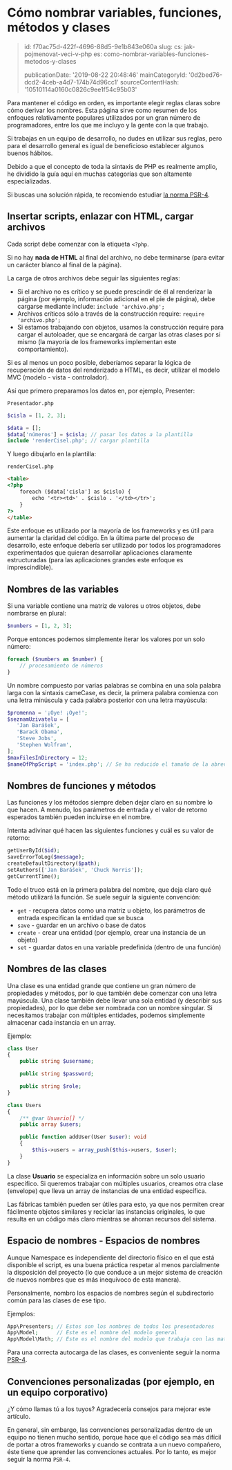 Cómo nombrar variables, funciones, métodos y clases
===================================================

> id: f70ac75d-422f-4696-88d5-9e1b843e060a
> slug:
> 	cs: jak-pojmenovat-veci-v-php
> 	es: como-nombrar-variables-funciones-metodos-y-clases
> 
> publicationDate: '2019-08-22 20:48:46'
> mainCategoryId: '0d2bed76-dcd2-4ceb-a4d7-174b74d96cc1'
> sourceContentHash: '10510114a0160c0826c9ee1f54c95b03'

Para mantener el código en orden, es importante elegir reglas claras sobre cómo derivar los nombres. Esta página sirve como resumen de los enfoques relativamente populares utilizados por un gran número de programadores, entre los que me incluyo y la gente con la que trabajo.

Si trabajas en un equipo de desarrollo, no dudes en utilizar sus reglas, pero para el desarrollo general es igual de beneficioso establecer algunos buenos hábitos.

Debido a que el concepto de toda la sintaxis de PHP es realmente amplio, he dividido la guía aquí en muchas categorías que son altamente especializadas.

Si buscas una solución rápida, te recomiendo estudiar <a href="https://www.php-fig.org/psr/psr-4/">la norma PSR-4</a>.

Insertar scripts, enlazar con HTML, cargar archivos
---------------------------------------------------

Cada script debe comenzar con la etiqueta `<?php`.

Si no hay **nada de HTML** al final del archivo, no debe terminarse (para evitar un carácter blanco al final de la página).

La carga de otros archivos debe seguir las siguientes reglas:

- Si el archivo no es crítico y se puede prescindir de él al renderizar la página (por ejemplo, información adicional en el pie de página), debe cargarse mediante include: `include 'archivo.php';`
- Archivos críticos sólo a través de la construcción require: `require 'archivo.php';`
- Si estamos trabajando con objetos, usamos la construcción require para cargar el autoloader, que se encargará de cargar las otras clases por sí mismo (la mayoría de los frameworks implementan este comportamiento).


Si es al menos un poco posible, deberíamos separar la lógica de recuperación de datos del renderizado a HTML, es decir, utilizar el modelo MVC (modelo - vista - controlador).

Así que primero preparamos los datos en, por ejemplo, Presenter:

`Presentador.php`

```php
$cisla = [1, 2, 3];

$data = [];
$data['números'] = $cisla; // pasar los datos a la plantilla
include 'renderCisel.php'; // cargar plantilla
```

Y luego dibujarlo en la plantilla:

`renderCisel.php`

```html
<table>
<?php
    foreach ($data['cisla'] as $cislo) {
        echo '<tr><td>' . $cislo . '</td></tr>';
    }
?>
</table>
```

Este enfoque es utilizado por la mayoría de los frameworks y es útil para aumentar la claridad del código. En la última parte del proceso de desarrollo, este enfoque debería ser utilizado por todos los programadores experimentados que quieran desarrollar aplicaciones claramente estructuradas (para las aplicaciones grandes este enfoque es imprescindible).

Nombres de las variables
----------------

Si una variable contiene una matriz de valores u otros objetos, debe nombrarse en plural:

```php
$numbers = [1, 2, 3];
```

Porque entonces podemos simplemente iterar los valores por un solo número:

```php
foreach ($numbers as $number) {
    // procesamiento de números
}
```

Un nombre compuesto por varias palabras se combina en una sola palabra larga con la sintaxis cameCase, es decir, la primera palabra comienza con una letra minúscula y cada palabra posterior con una letra mayúscula:

```php
$promenna = '¡Oye! ¡Oye!';
$seznamUzivatelu = [
   'Jan Barášek',
   'Barack Obama',
   'Steve Jobs',
   'Stephen Wolfram',
];
$maxFilesInDirectory = 12;
$nameOfPhpScript = 'index.php'; // Se ha reducido el tamaño de la abreviatura PHP
```

Nombres de funciones y métodos
--------------------

Las funciones y los métodos siempre deben dejar claro en su nombre lo que hacen. A menudo, los parámetros de entrada y el valor de retorno esperados también pueden incluirse en el nombre.

Intenta adivinar qué hacen las siguientes funciones y cuál es su valor de retorno:

```php
getUserById($id);
saveErrorToLog($message);
createDefaultDirectory($path);
setAuthors(['Jan Barášek', 'Chuck Norris']);
getCurrentTime();
```

Todo el truco está en la primera palabra del nombre, que deja claro qué método utilizará la función. Se suele seguir la siguiente convención:

- `get` - recupera datos como una matriz u objeto, los parámetros de entrada especifican la entidad que se busca
- `save` - guardar en un archivo o base de datos
- `create` - crear una entidad (por ejemplo, crear una instancia de un objeto)
- `set` - guardar datos en una variable predefinida (dentro de una función)

Nombres de las clases
----------

Una clase es una entidad grande que contiene un gran número de propiedades y métodos, por lo que también debe comenzar con una letra mayúscula. Una clase también debe llevar una sola entidad (y describir sus propiedades), por lo que debe ser nombrada con un nombre singular. Si necesitamos trabajar con múltiples entidades, podemos simplemente almacenar cada instancia en un array.

Ejemplo:

```php
class User
{
    public string $username;

    public string $password;

    public string $role;
}

class Users
{
    /** @var Usuario[] */
    public array $users;

    public function addUser(User $user): void
    {
        $this->users = array_push($this->users, $user);
    }
}
```

La clase **Usuario** se especializa en información sobre un solo usuario específico. Si queremos trabajar con múltiples usuarios, creamos otra clase (envelope) que lleva un array de instancias de una entidad específica.

Las fábricas también pueden ser útiles para esto, ya que nos permiten crear fácilmente objetos similares y reciclar las instancias originales, lo que resulta en un código más claro mientras se ahorran recursos del sistema.

Espacio de nombres - Espacios de nombres
---------------------------

Aunque Namespace es independiente del directorio físico en el que está disponible el script, es una buena práctica respetar al menos parcialmente la disposición del proyecto (lo que conduce a un mejor sistema de creación de nuevos nombres que es más inequívoco de esta manera).

Personalmente, nombro los espacios de nombres según el subdirectorio común para las clases de ese tipo.

Ejemplos:

```php
App\Presenters; // Estos son los nombres de todos los presentadores
App\Model;      // Este es el nombre del modelo general
App\Model\Math; // Este es el nombre del modelo que trabaja con las matemáticas
```

Para una correcta autocarga de las clases, es conveniente seguir la norma <a href="https://jakpsatphp.cz/PSR4/">PSR-4</a>.

Convenciones personalizadas (por ejemplo, en un equipo corporativo)
-----------------------------------------

¿Y cómo llamas tú a los tuyos? Agradecería consejos para mejorar este artículo.

En general, sin embargo, las convenciones personalizadas dentro de un equipo no tienen mucho sentido, porque hace que el código sea más difícil de portar a otros frameworks y cuando se contrata a un nuevo compañero, éste tiene que aprender las convenciones actuales. Por lo tanto, es mejor seguir la norma `PSR-4`.
